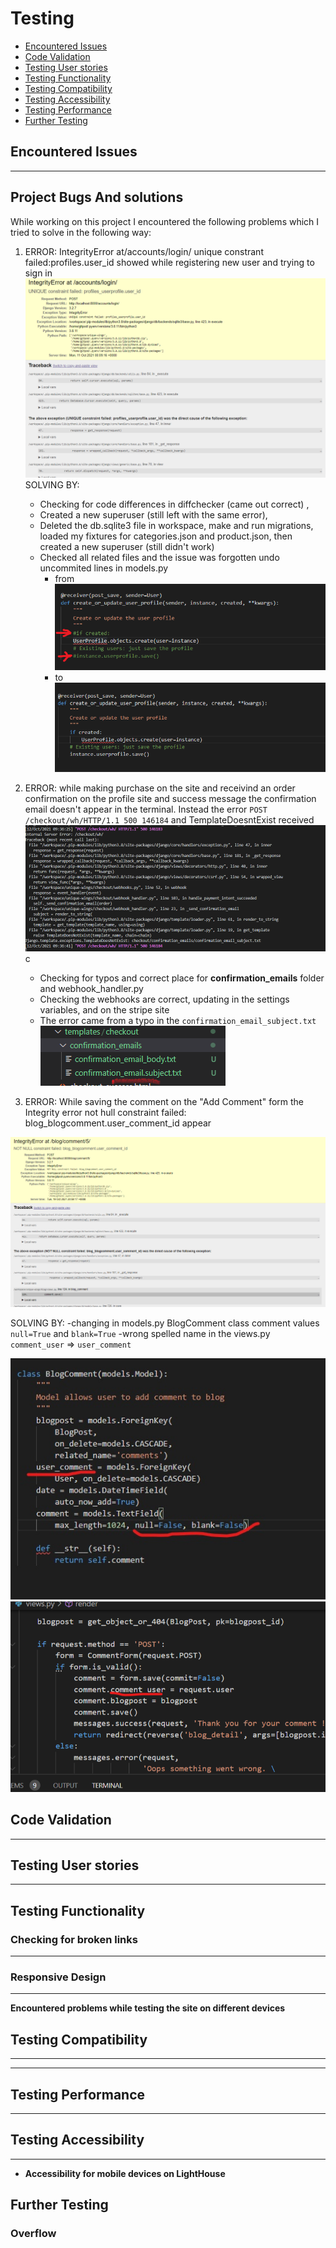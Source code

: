 # Testing

- [Encountered Issues](#ecountered-issues)
- [Code Validation](#code-validation)
- [Testing User stories](#testing-user-stories)
- [Testing Functionality](#testing-functionality)
- [Testing Compatibility](#testing-compatibility)
- [Testing Accessibility](#testing-accessibility)
- [Testing Performance](#testing-performance)
- [Further Testing](#further-testing)

## Encountered Issues
---

**Project Bugs And solutions**
---
While working on this project I encountered the following problems which I tried to solve in the following way:
1. ERROR: IntegrityError at/accounts/login/ unique constrant failed:profiles.user_id showed while registering new user and trying to sign in 
![integrity error](wireframes/testing/integrity-error.png)
    SOLVING BY: 
    - Checking for code differences in diffchecker (came out correct) ,
    - Created a new superuser (still left with the same error),
    - Deleted the db.sqlite3 file in workspace, make and run migrations, loaded my fixtures for categories.json and product.json, then created a new superuser (still didn't work)
    - Checked all related files and the issue was forgotten undo uncommited lines in models.py 
        - from
    ![integrity error bug](wireframes/testing/integrity-error-bug.png)
        - to
    ![integrity error solution](wireframes/testing/integrity-error-solved.png)

2. ERROR: while making purchase on the site and receivind an order confirmation on the profile site and success message the confirmation email doesn't appear in the terminal. Instead the error `POST /checkout/wh/HTTP/1.1 500 146184` and TemplateDoesntExist received
![confirmation-email-error](wireframes/testing/confirmation-email-error.png)
c
   - Checking for typos and correct place for **confirmation_emails** folder and webhook_handler.py
   - Checking the webhooks are correct, updating in the settings variables, and on the stripe site 
   - The error came from a typo in the `confirmation_email_subject.txt`
![confirmation-email-error-typo](wireframes/testing/confirmation-email-error-typo.png)


3. ERROR: While saving the comment on the "Add Comment" form the Integrity error not hull constraint failed: blog_blogcomment.user_comment_id appear

![integrity-error-comments-blog](wireframes/testing/integrity-error-comments-blog.png)

SOLVING BY: 
    -changing in models.py BlogComment class comment values `null=True` and `blank=True`
    -wrong spelled name in the views.py `comment_user` => `user_comment`

![integrity-error-comments-blog-solved](wireframes/testing/integrity-error-comments-blog-solved.jpg)
![integrity-error-comments-blog-solved](wireframes/testing/integrity-error-comments-blog-solved1.png)

## Code Validation
---

## Testing User stories
---

## Testing Functionality



### Checking for broken links
---


### Responsive Design
---


 **Encountered problems while testing the site on different devices**
 



## Testing Compatibility
---

---
## Testing Performance
---


## Testing Accessibility
----


- **Accessibility for mobile devices on LightHouse**


## Further Testing


### Overflow
